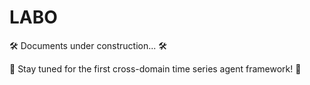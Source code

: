 # LABO

🛠️ Documents under construction... 🛠️

👀 Stay tuned for the first cross-domain time series agent framework! 👀
